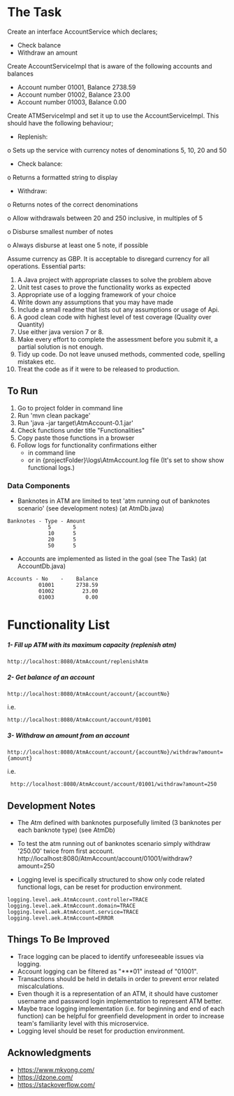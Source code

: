# The Task
Create an interface AccountService which declares;
- Check balance
- Withdraw an amount


Create AccountServiceImpl that is aware of the following accounts and balances
- Account number 01001, Balance 2738.59
- Account number 01002, Balance 23.00
- Account number 01003, Balance 0.00


Create ATMServiceImpl and set it up to use the AccountServiceImpl. This should have the following behaviour;

- Replenish:

o Sets up the service with currency notes of denominations 5, 10, 20 and 50
- Check balance:

o Returns a formatted string to display

- Withdraw:

o Returns notes of the correct denominations

o Allow withdrawals between 20 and 250 inclusive, in multiples of 5

o Disburse smallest number of notes

o Always disburse at least one 5 note, if possible

Assume currency as GBP. It is acceptable to disregard currency for all operations.
Essential parts:
1. A Java project with appropriate classes to solve the problem above
2. Unit test cases to prove the functionality works as expected
3. Appropriate use of a logging framework of your choice
4. Write down any assumptions that you may have made
5. Include a small readme that lists out any assumptions or usage of Api.
6. A good clean code with highest level of test coverage (Quality over Quantity) 
7. Use either java version 7 or 8.
8. Make every effort to complete the assessment before you submit it, a partial solution is not enough.
9. Tidy up code. Do not leave unused methods, commented code, spelling mistakes etc.
10. Treat the code as if it were to be released to production.

## To Run

1. Go to project folder in command line
2. Run 'mvn clean package'
3. Run 'java -jar target\AtmAccount-0.1.jar' 
4. Check functions under title "Functionalities"
5. Copy paste those functions in a browser 
6. Follow logs for functionality confirmations
    either 
    - in command line
    - or in {projectFolder}\logs\AtmAccount.log file (It's set to show show functional logs.)

### Data Components 
- Banknotes in ATM are limited to test 'atm running out of banknotes scenario' (see development notes) (at AtmDb.java)

```
Banknotes - Type - Amount
             5       5
             10      5
             20      5
             50      5
```            
- Accounts are implemented as listed in the goal (see The Task) (at AccountDb.java)
```
Accounts - No    -    Balance
          01001       2738.59
          01002         23.00
          01003          0.00
```
# Functionality List

##### 1- Fill up ATM with its maximum capacity (replenish atm)
```
http://localhost:8080/AtmAccount/replenishAtm
```
##### 2- Get balance of an account 
```
http://localhost:8080/AtmAccount/account/{accountNo}
```
i.e. 
```
http://localhost:8080/AtmAccount/account/01001
```
##### 3- Withdraw an amount from an account
```
http://localhost:8080/AtmAccount/account/{accountNo}/withdraw?amount={amount}
```
i.e.
```
 http://localhost:8080/AtmAccount/account/01001/withdraw?amount=250
```
## Development Notes
- The Atm defined with banknotes purposefully limited (3 banknotes per each banknote type)
(see AtmDb)

- To test the atm running out of banknotes scenario simply withdraw '250.00' twice from first account.
http://localhost:8080/AtmAccount/account/01001/withdraw?amount=250

- Logging level is specifically structured to show only code related functional logs, can be reset for production environment.

```
logging.level.aek.AtmAccount.controller=TRACE
logging.level.aek.AtmAccount.domain=TRACE
logging.level.aek.AtmAccount.service=TRACE
logging.level.aek.AtmAccount=ERROR
```

## Things To Be Improved 
- Trace logging can be placed to identify unforeseeable issues via logging.
- Account logging can be filtered as "***01" instead of "01001".
- Transactions should be held in details in order to prevent error related miscalculations. 
- Even though it is a representation of an ATM, it should have customer username and password login implementation to represent ATM better.
- Maybe trace logging implementation (i.e. for beginning and end of each function) can be helpful for greenfield development in order to increase team's familiarity level with this microservice.
- Logging level should be reset for production environment.

## Acknowledgments
* https://www.mkyong.com/
* https://dzone.com/
* https://stackoverflow.com/
